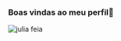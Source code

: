 ### Boas vindas ao meu perfil💙
![julia feia](https://media1.tenor.com/m/Z0_XOgJk9X8AAAAd/love-deadpool.gif)
